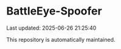 # BattleEye-Spoofer

Last updated: 2025-06-26 21:25:40

This repository is automatically maintained.
